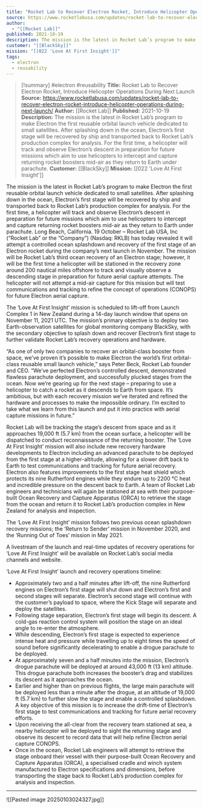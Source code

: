 ```yaml
---
title: "Rocket Lab to Recover Electron Rocket, Introduce Helicopter Operations During Next Launch "
source: https://www.rocketlabusa.com/updates/rocket-lab-to-recover-electron-rocket-introduce-helicopter-operations-during-next-launch/
author:
  - "[[Rocket Lab]]"
published: 2021-10-19
description: The mission is the latest in Rocket Lab’s program to make Electron the first reusable orbital launch vehicle dedicated to small satellites.  After splashing down in the ocean, Electron’s first stage will be recovered by ship and transported back to Rocket Lab’s production complex for analysis.  For the first time, a helicopter will track and observe Electron’s descent in preparation for future missions which aim to use helicopters to intercept and capture returning rocket boosters mid-air as they return to Earth under parachute.
customer: "[[BlackSky]]"
mission: "[[022 'Love At First Insight']]"
tags:
  - electron
  - reusability
---
```

>[!summary]
#electron #reusability
**Title:** Rocket Lab to Recover Electron Rocket, Introduce Helicopter Operations During Next Launch 
**Source:** https://www.rocketlabusa.com/updates/rocket-lab-to-recover-electron-rocket-introduce-helicopter-operations-during-next-launch/
**Author:** [[Rocket Lab]]
**Published:** 2021-10-19
**Description:** The mission is the latest in Rocket Lab’s program to make Electron the first reusable orbital launch vehicle dedicated to small satellites.  After splashing down in the ocean, Electron’s first stage will be recovered by ship and transported back to Rocket Lab’s production complex for analysis.  For the first time, a helicopter will track and observe Electron’s descent in preparation for future missions which aim to use helicopters to intercept and capture returning rocket boosters mid-air as they return to Earth under parachute.
**Customer:** [[BlackSky]]
**Mission:** [[022 'Love At First Insight']]

The mission is the latest in Rocket Lab’s program to make Electron the first reusable orbital launch vehicle dedicated to small satellites.
After splashing down in the ocean, Electron’s first stage will be recovered by ship and transported back to Rocket Lab’s production complex for analysis.
For the first time, a helicopter will track and observe Electron’s descent in preparation for future missions which aim to use helicopters to intercept and capture returning rocket boosters mid-air as they return to Earth under parachute.
Long Beach, California. 19 October – Rocket Lab USA, Inc (“Rocket Lab” or the “Company”) (Nasdaq: RKLB) has today revealed it will attempt a controlled ocean splashdown and recovery of the first stage of an Electron rocket during the company’s next launch in November. The mission will be Rocket Lab’s third ocean recovery of an Electron stage; however, it will be the first time a helicopter will be stationed in the recovery zone around 200 nautical miles offshore to track and visually observe a descending stage in preparation for future aerial capture attempts. The helicopter will not attempt a mid-air capture for this mission but will test communications and tracking to refine the concept of operations (CONOPS) for future Electron aerial capture.

The ‘Love At First Insight’ mission is scheduled to lift-off from Launch Complex 1 in New Zealand during a 14-day launch window that opens on November 11, 2021 UTC. The mission’s primary objective is to deploy two Earth-observation satellites for global monitoring company BlackSky, with the secondary objective to splash down and recover Electron’s first stage to further validate Rocket Lab’s recovery operations and hardware.

“As one of only two companies to recover an orbital-class booster from space, we’ve proven it’s possible to make Electron the world’s first orbital-class reusable small launch vehicle,” says Peter Beck, Rocket Lab founder and CEO. “We’ve perfected Electron’s controlled descent, demonstrated flawless parachute deployment, and successfully plucked stages from the ocean. Now we’re gearing up for the next stage – preparing to use a helicopter to catch a rocket as it descends to Earth from space. It’s ambitious, but with each recovery mission we’ve iterated and refined the hardware and processes to make the impossible ordinary. I’m excited to take what we learn from this launch and put it into practice with aerial capture missions in future.”  

Rocket Lab will be tracking the stage’s descent from space and as it approaches 19,000 ft (5.7 km) from the ocean surface, a helicopter will be dispatched to conduct reconnaissance of the returning booster. The ‘Love At First Insight’ mission will also include new recovery hardware developments to Electron including an advanced parachute to be deployed from the first stage at a higher-altitude, allowing for a slower drift back to Earth to test communications and tracking for future aerial recovery. Electron also features improvements to the first stage heat shield which protects its nine Rutherford engines while they endure up to 2200 °C heat and incredible pressure on the descent back to Earth. A team of Rocket Lab engineers and technicians will again be stationed at sea with their purpose-built Ocean Recovery and Capture Apparatus (ORCA) to retrieve the stage from the ocean and return it to Rocket Lab’s production complex in New Zealand for analysis and inspection.

The ‘Love At First Insight’ mission follows two previous ocean splashdown recovery missions; the ‘Return to Sender’ mission in November 2020, and the ‘Running Out of Toes’ mission in May 2021.

A livestream of the launch and real-time updates of recovery operations for ‘Love At First Insight’ will be available on Rocket Lab’s social media channels and website. 

‘Love At First Insight’ launch and recovery operations timeline:

- Approximately two and a half minutes after lift-off, the nine Rutherford engines on Electron’s first stage will shut down and Electron’s first and second stages will separate. Electron’s second stage will continue with the customer’s payload to space, where the Kick Stage will separate and deploy the satellites.
- Following stage separation, Electron’s first stage will begin its descent. A cold-gas reaction control system will position the stage on an ideal angle to re-enter the atmosphere.
- While descending, Electron’s first stage is expected to experience intense heat and pressure while travelling up to eight times the speed of sound before significantly decelerating to enable a drogue parachute to be deployed.
- At approximately seven and a half minutes into the mission, Electron’s drogue parachute will be deployed at around 43,000 ft (13 km) altitude. This drogue parachute both increases the booster’s drag and stabilizes its descent as it approaches the ocean.
- Earlier and higher than on previous flights, the large main parachute will be deployed less than a minute after the drogue, at an altitude of 19,000 ft (5.7 km) to further slow the stage and enable a controlled splashdown. A key objective of this mission is to increase the drift-time of Electron’s first stage to test communications and tracking for future aerial recovery efforts.
- Upon receiving the all-clear from the recovery team stationed at sea, a nearby helicopter will be deployed to sight the returning stage and observe its descent to record data that will help refine Electron aerial capture CONOPS.
- Once in the ocean, Rocket Lab engineers will attempt to retrieve the stage onboard their vessel with their purpose-built Ocean Recovery and Capture Apparatus (ORCA), a specialised cradle and winch system manufactured to Electron specifications and dimensions, before transporting the stage back to Rocket Lab’s production complex for analysis and inspection.

---

![[Pasted image 20250103024327.jpg]]